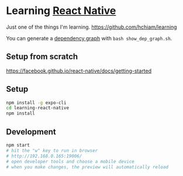 # Learning [React Native](https://facebook.github.io/react-native)

Just one of the things I'm learning. <https://github.com/hchiam/learning>

You can generate a [dependency graph](https://github.com/hchiam/learning-dependency-cruiser) with `bash show_dep_graph.sh`.

## Setup from scratch

<https://facebook.github.io/react-native/docs/getting-started>

## Setup

```bash
npm install -g expo-cli
cd learning-react-native
npm install
```

## Development

```bash
npm start
# hit the "w" key to run in browser
# http://192.168.0.165:19006/
# open developer tools and choose a mobile device
# when you make changes, the preview will automatically reload
```
